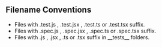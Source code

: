 ## Filename Conventions

* Files with .test.js , .test.jsx , .test.ts or .test.tsx suffix.
* Files with .spec.js , .spec.jsx , .spec.ts or .spec.tsx suffix.
* Files with .js , .jsx , .ts or .tsx suffix in \_\_tests__ folders.